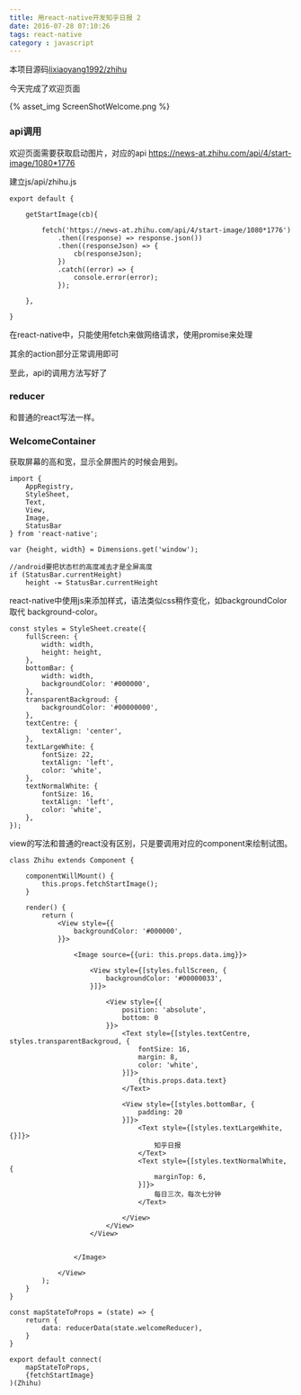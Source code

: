 ```yaml
---
title: 用react-native开发知乎日报 2
date: 2016-07-28 07:10:26
tags: react-native
category : javascript
---
```


本项目源码[lixiaoyang1992/zhihu](https://github.com/lixiaoyang1992/zhihu)

今天完成了欢迎页面

{% asset_img ScreenShotWelcome.png %}

<!-- more -->

### api调用

欢迎页面需要获取启动图片，对应的api https://news-at.zhihu.com/api/4/start-image/1080*1776

建立js/api/zhihu.js

    export default {

        getStartImage(cb){

            fetch('https://news-at.zhihu.com/api/4/start-image/1080*1776')
                .then((response) => response.json())
                .then((responseJson) => {
                    cb(responseJson);
                })
                .catch((error) => {
                    console.error(error);
                });

        },

    }

在react-native中，只能使用fetch来做网络请求，使用promise来处理

其余的action部分正常调用即可

至此，api的调用方法写好了

### reducer  

和普通的react写法一样。

### WelcomeContainer

获取屏幕的高和宽，显示全屏图片的时候会用到。

    import {
        AppRegistry,
        StyleSheet,
        Text,
        View,
        Image,
        StatusBar
    } from 'react-native';

    var {height, width} = Dimensions.get('window');

    //android要把状态栏的高度减去才是全屏高度
    if (StatusBar.currentHeight)
        height -= StatusBar.currentHeight

react-native中使用js来添加样式，语法类似css稍作变化，如backgroundColor 取代 background-color。

    const styles = StyleSheet.create({
        fullScreen: {
            width: width,
            height: height,
        },
        bottomBar: {
            width: width,
            backgroundColor: '#000000',
        },
        transparentBackgroud: {
            backgroundColor: '#00000000',
        },
        textCentre: {
            textAlign: 'center',
        },
        textLargeWhite: {
            fontSize: 22,
            textAlign: 'left',
            color: 'white',
        },
        textNormalWhite: {
            fontSize: 16,
            textAlign: 'left',
            color: 'white',
        },
    });

view的写法和普通的react没有区别，只是要调用对应的component来绘制试图。

    class Zhihu extends Component {

        componentWillMount() {
            this.props.fetchStartImage();
        }

        render() {
            return (
                <View style={{
                    backgroundColor: '#000000',
                }}>

                    <Image source={{uri: this.props.data.img}}>

                        <View style={[styles.fullScreen, {
                            backgroundColor: '#00000033',
                        }]}>

                            <View style={{
                                position: 'absolute',
                                bottom: 0
                            }}>
                                <Text style={[styles.textCentre, styles.transparentBackgroud, {
                                    fontSize: 16,
                                    margin: 8,
                                    color: 'white',
                                }]}>
                                    {this.props.data.text}
                                </Text>

                                <View style={[styles.bottomBar, {
                                    padding: 20
                                }]}>
                                    <Text style={[styles.textLargeWhite, {}]}>
                                        知乎日报
                                    </Text>
                                    <Text style={[styles.textNormalWhite, {
                                        marginTop: 6,
                                    }]}>
                                        每日三次，每次七分钟
                                    </Text>

                                </View>
                            </View>
                        </View>


                    </Image>

                </View>
            );
        }
    }

    const mapStateToProps = (state) => {
        return {
            data: reducerData(state.welcomeReducer),
        }
    }

    export default connect(
        mapStateToProps,
        {fetchStartImage}
    )(Zhihu)
